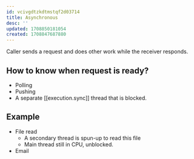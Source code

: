 ```yaml
---
id: vcivgdtzkdtmstqf2d03714
title: Asynchronous
desc: ''
updated: 1708850181054
created: 1708847687880
---
```


Caller sends a request and does other work while the receiver responds.

## How to know when request is ready?

- Polling
- Pushing
- A separate [[execution.sync]] thread that is blocked.


## Example

- File read
    - A secondary thread is spun-up to read this file
    - Main thread still in CPU, unblocked.
- Email